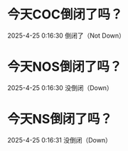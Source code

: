 # 今天COC倒闭了吗？

2025-4-25 0:16:30 倒闭了（Not Down）

# 今天NOS倒闭了吗？

2025-4-25 0:16:30 没倒闭（Down）

# 今天NS倒闭了吗？

2025-4-25 0:16:31 没倒闭（Down）

